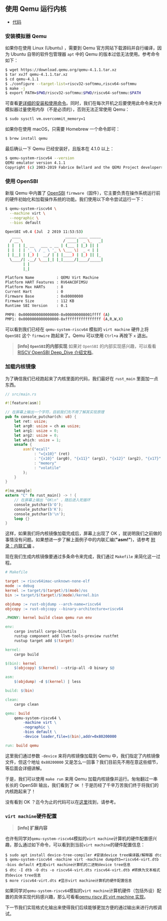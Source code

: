 ## 使用 Qemu 运行内核

- [代码][code]

### 安装模拟器 Qemu

如果你在使用 Linux (Ubuntu) ，需要到 Qemu 官方网站下载源码并自行编译，因为 Ubuntu 自带的软件包管理器 `apt` 中的 Qemu 的版本过低无法使用。参考命令如下：

```sh
$ wget https://download.qemu.org/qemu-4.1.1.tar.xz
$ tar xvJf qemu-4.1.1.tar.xz
$ cd qemu-4.1.1
$ ./configure --target-list=riscv32-softmmu,riscv64-softmmu
$ make -j
$ export PATH=$PWD/riscv32-softmmu:$PWD/riscv64-softmmu:$PATH
```

可查看[更详细的安装和使用命令][riscv-qemu]。同时，我们在每次开机之后要使用此命令来允许模拟器过量使用内存（不是必须的），否则无法正常使用 Qemu：

```bash
$ sudo sysctl vm.overcommit_memory=1
```

如果你在使用 macOS，只需要 Homebrew 一个命令即可：

```sh
$ brew install qemu
```

最后确认一下 Qemu 已经安装好，且版本在 4.1.0 以上：

```bash
$ qemu-system-riscv64 --version
QEMU emulator version 4.1.1
Copyright (c) 2003-2019 Fabrice Bellard and the QEMU Project developers
```

### 使用 OpenSBI

新版 Qemu 中内置了 [OpenSBI][opensbi] `firmware`（固件），它主要负责在操作系统运行前的硬件初始化和加载操作系统的功能。我们使用以下命令尝试运行一下：

```bash
$ qemu-system-riscv64 \
  --machine virt \
  --nographic \
  --bios default

OpenSBI v0.4 (Jul  2 2019 11:53:53)
   ____                    _____ ____ _____
  / __ \                  / ____|  _ \_   _|
 | |  | |_ __   ___ _ __ | (___ | |_) || |
 | |  | | '_ \ / _ \ '_ \ \___ \|  _ < | |
 | |__| | |_) |  __/ | | |____) | |_) || |_
  \____/| .__/ \___|_| |_|_____/|____/_____|
        | |
        |_|

Platform Name          : QEMU Virt Machine
Platform HART Features : RV64ACDFIMSU
Platform Max HARTs     : 8
Current Hart           : 0
Firmware Base          : 0x80000000
Firmware Size          : 112 KB
Runtime SBI Version    : 0.1

PMP0: 0x0000000080000000-0x000000008001ffff (A)
PMP1: 0x0000000000000000-0xffffffffffffffff (A,R,W,X)
```

可以看到我们已经在 `qemu-system-riscv64` 模拟的 `virt machine` 硬件上将 `OpenSBI` 这个 `firmwire` 跑起来了。Qemu 可以使用 `Ctrl+a` 再按下 `x` 退出。

> **[info] `OpenSBI`的内部实现**
> 如果对 `OpenSBI` 的内部实现感兴趣，可以看看[RISCV OpenSBI Deep_Dive 介绍文档][riscv_opensbi_deep_dive]。

### 加载内核镜像

为了确信我们已经跑起来了内核里面的代码，我们最好在 `rust_main` 里面加一点东西。

```rust
// src/main.rs

#![feature(asm)]

// 在屏幕上输出一个字符，目前我们先不用了解其实现原理
pub fn console_putchar(ch: u8) {
    let ret: usize;
    let arg0: usize = ch as usize;
    let arg1: usize = 0;
    let arg2: usize = 0;
    let which: usize = 1;
    unsafe {
        asm!("ecall"
             : "={x10}" (ret)
             : "{x10}" (arg0), "{x11}" (arg1), "{x12}" (arg2), "{x17}" (which)
             : "memory"
             : "volatile"
        );
    }
}

#[no_mangle]
extern "C" fn rust_main() -> ! {
    // 在屏幕上输出 "OK\n" ，随后进入死循环
    console_putchar(b'O');
    console_putchar(b'K');
    console_putchar(b'\n');
    loop {}
}
```

这样，如果我们将内核镜像加载完成后，屏幕上出现了 OK ，就说明我们之前做的事情没有问题。如果想进一步了解上面例子中的内联汇编(**"asm!"**)，请参考 [附录：内联汇编](../appendix/inline_asm.md) 。

现在我们生成内核镜像要通过多条命令来完成，我们通过 `Makefile` 来简化这一过程。

```makefile
# Makefile

target := riscv64imac-unknown-none-elf
mode := debug
kernel := target/$(target)/$(mode)/os
bin := target/$(target)/$(mode)/kernel.bin

objdump := rust-objdump --arch-name=riscv64
objcopy := rust-objcopy --binary-architecture=riscv64

.PHONY: kernel build clean qemu run env

env:
	cargo install cargo-binutils
	rustup component add llvm-tools-preview rustfmt
	rustup target add $(target)

kernel:
	cargo build

$(bin): kernel
	$(objcopy) $(kernel) --strip-all -O binary $@

asm:
	$(objdump) -d $(kernel) | less

build: $(bin)

clean:
	cargo clean

qemu: build
	qemu-system-riscv64 \
		-machine virt \
		-nographic \
		-bios default \
		-device loader,file=$(bin),addr=0x80200000

run: build qemu

```

这里我们通过参数 `-device` 来将内核镜像加载到 Qemu 中，我们指定了内核镜像文件，但这个地址 `0x80200000` 又是怎么一回事？我们目前先不用在意这些细节，等后面会详细讲解。

于是，我们可以使用 `make run` 来用 Qemu 加载内核镜像并运行。匆匆翻过一串长长的 OpenSBI 输出，我们看到了 `OK` ！于是历经了千辛万苦我们终于将我们的内核跑起来了！

没有看到 OK ？迄今为止的代码可以在[这里][code]找到，请参考。

### `virt machine`硬件配置

> **[info] 扩展内容**

也许有同学对`qemu-system-riscv64`模拟的`virt machine`计算机的硬件配置感兴趣，那么通过如下命令，可以看到到当前`virt machine`的硬件配置信息：

```
$ sudo apt install device-tree-compiler #安装device tree编译器/解释器 dtc
$ qemu-system-riscv64 -machine virt -machine dumpdtb=riscv64-virt.dtb -bios default #生成virt machine计算机的二进制device tree信息
$ dtc -I dtb -O dts -o riscv64-virt.dts riscv64-virt.dtb #转换为文本格式的device tree信息
$ more riscv64-virt.dts #显示virt machine计算机的硬件配置信息
```

如果同学对`qemu-system-riscv64`模拟的`virt machine`计算机硬件（包括外设）配置的具体实现代码感兴趣，那么可看看[qemu riscv 的 virt machine 实现](https://github.com/qemu/qemu/blob/master/hw/riscv/virt.c)。

下一节我们实现格式化输出来使得我们后续能够更加方便的通过输出来进行内核调试。

[code]: https://github.com/rcore-os/rCore_tutorial/tree/ch2-pa5
[riscv-qemu]: https://github.com/riscv/riscv-qemu/wiki
[opensbi]: https://github.com/riscv/opensbi
[riscv_opensbi_deep_dive]: https://content.riscv.org/wp-content/uploads/2019/06/13.30-RISCV_OpenSBI_Deep_Dive_v5.pdf
